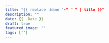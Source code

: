 ```yaml
---
title: "{{ replace .Name "-" " " | title }}"
description: ""
date: {{ .Date }}
draft: true
featured_image: ""
tags: ['']
---
```



